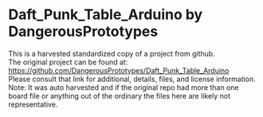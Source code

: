 
# Daft_Punk_Table_Arduino by DangerousPrototypes  
This is a harvested standardized copy of a project from github.  
The original project can be found at:  
https://github.com/DangerousPrototypes/Daft_Punk_Table_Arduino  
Please consult that link for additional, details, files, and license information.  
Note: It was auto harvested and if the original repo had more than one board file or anything out of the ordinary the files here are likely not representative.  
    